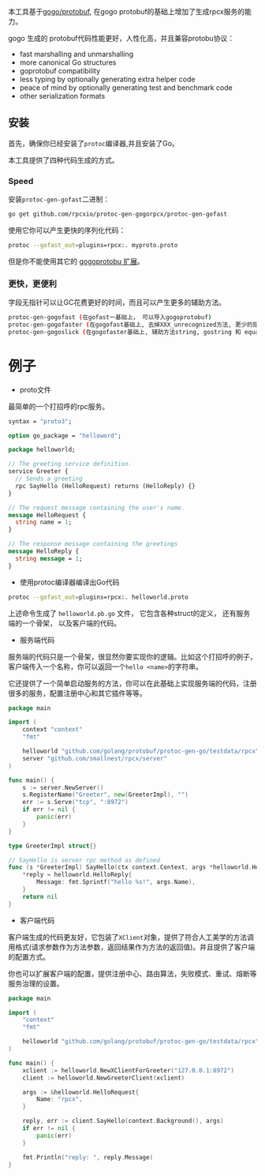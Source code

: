 本工具基于[gogo/protobuf](https://github.com/gogo/protobuf), 在gogo protobuf的基础上增加了生成rpcx服务的能力。

gogo 生成的 protobuf代码性能更好，人性化高，并且兼容protobu协议：

- fast marshalling and unmarshalling
- more canonical Go structures
- goprotobuf compatibility
- less typing by optionally generating extra helper code
- peace of mind by optionally generating test and benchmark code
- other serialization formats


## 安装

首先，确保你已经安装了`protoc`编译器,并且安装了Go。

本工具提供了四种代码生成的方式。

### Speed

安装`protoc-gen-gofast`二进制：

```sh
go get github.com/rpcxio/protoc-gen-gogorpcx/protoc-gen-gofast
```

使用它你可以产生更快的序列化代码：
```sh
protoc --gofast_out=plugins=rpcx:. myproto.proto
```
但是你不能使用其它的 [gogoprotobu 扩展](https://github.com/gogo/protobuf/blob/master/extensions.md)。

### 更快，更便利

字段无指针可以让GC花费更好的时间，而且可以产生更多的辅助方法。

```sh
protoc-gen-gogofast (在gofast一基础上， 可以导入gogoprotobuf)
protoc-gen-gogofaster (在gogofast基础上, 去掉XXX_unrecognized方法, 更少的指针字段)
protoc-gen-gogoslick (在gogofaster基础上, 辅助方法string, gostring 和 equal)
```

# 例子

- proto文件

最简单的一个打招呼的rpc服务。

```proto
syntax = "proto3";

option go_package = "helloword";

package helloworld;

// The greeting service definition.
service Greeter {
  // Sends a greeting
  rpc SayHello (HelloRequest) returns (HelloReply) {}
}

// The request message containing the user's name.
message HelloRequest {
  string name = 1;
}

// The response message containing the greetings
message HelloReply {
  string message = 1;
}
```

- 使用protoc编译器编译出Go代码

```sh
protoc --gofast_out=plugins=rpcx:. helloworld.proto
```

上述命令生成了 `helloworld.pb.go` 文件， 它包含各种struct的定义， 还有服务端的一个骨架， 以及客户端的代码。

- 服务端代码

服务端的代码只是一个骨架，很显然你要实现你的逻辑。比如这个打招呼的例子， 客户端传入一个名称，你可以返回一个`hello <name>`的字符串。

它还提供了一个简单启动服务的方法，你可以在此基础上实现服务端的代码，注册很多的服务，配置注册中心和其它插件等等。

```go
package main

import (
	context "context"
	"fmt"

	helloworld "github.com/golang/protobuf/protoc-gen-go/testdata/rpcx"
	server "github.com/smallnest/rpcx/server"
)

func main() {
	s := server.NewServer()
	s.RegisterName("Greeter", new(GreeterImpl), "")
	err := s.Serve("tcp", ":8972")
	if err != nil {
		panic(err)
	}
}

type GreeterImpl struct{}

// SayHello is server rpc method as defined
func (s *GreeterImpl) SayHello(ctx context.Context, args *helloworld.HelloRequest, reply *helloworld.HelloReply) (err error) {
	*reply = helloworld.HelloReply{
		Message: fmt.Sprintf("hello %s!", args.Name),
	}
	return nil
}
```

- 客户端代码

客户端生成的代码更友好，它包装了`XClient`对象，提供了符合人工美学的方法调用格式(请求参数作为方法参数，返回结果作为方法的返回值)。并且提供了客户端的配置方式。

你也可以扩展客户端的配置，提供注册中心、路由算法，失败模式、重试、熔断等服务治理的设置。　


```go
package main

import (
	"context"
	"fmt"

	helloworld "github.com/golang/protobuf/protoc-gen-go/testdata/rpcx"
)

func main() {
	xclient := helloworld.NewXClientForGreeter("127.0.0.1:8972")
	client := helloworld.NewGreeterClient(xclient)

	args := &helloworld.HelloRequest{
		Name: "rpcx",
	}

	reply, err := client.SayHello(context.Background(), args)
	if err != nil {
		panic(err)
	}

	fmt.Println("reply: ", reply.Message)
}

```
